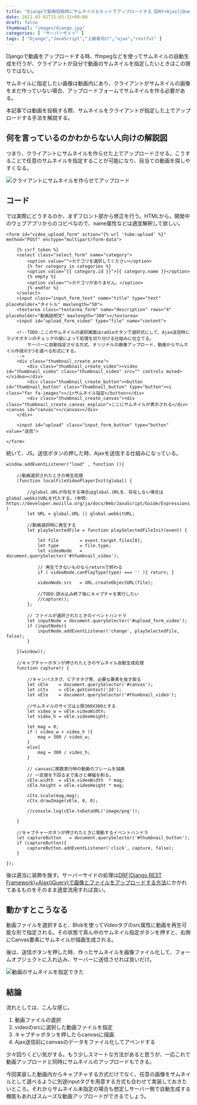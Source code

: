 ```yaml
---
title: "Djangoで動画投稿時にサムネイルもセットでアップロードする【DRF+Ajax(jQuery)】"
date: 2021-03-01T15:03:31+09:00
draft: false
thumbnail: "images/django.jpg"
categories: [ "サーバーサイド" ]
tags: [ "Django","JavaScript","上級者向け","ajax","restful" ]
---
```



Djangoで動画をアップロードする時、ffmpegなどを使ってサムネイルの自動生成を行うが、クライアントが自分で動画のサムネイルを指定したいときはこの限りではない。

サムネイルに指定したい画像は動画内にあり、クライアントがサムネイルの画像をまだ作っていない場合、アップロードフォームでサムネイルを作る必要がある。

本記事では動画を投稿する際、サムネイルをクライアントが指定した上でアップロードする手法を解説する。


## 何を言っているのかわからない人向けの解説図

つまり、クライアントにサムネイルを作らせた上でアップロードさせる。こうすることで任意のサムネイルを指定することが可能になり、目当ての動画を探しやすくなる。

<div class="img-center"><img src="/images/Screenshot from 2021-03-01 15-23-27.png" alt="クライアントにサムネイルを作らせてアップロード"></div>


## コード

では実際にどうするのか、まずフロント部から修正を行う。HTMLから。開発中のウェブアプリからのコピペなので、name属性などは適宜解釈して欲しい。

    <form id="video_upload_form" action="{% url 'tube:upload' %}" method="POST" enctype="multipart/form-data">
    
        {% csrf_token %}
        <select class="select_form" name="category">
            <option value="">カテゴリを選択してください</option>
            {% for category in categories %}
            <option value="{{ category.id }}">{{ category.name }}</option>
            {% empty %}
            <option value="">カテゴリがありません。</option>
            {% endfor %}
        </select>
        <input class="input_form_text" name="title" type="text" placeholder="タイトル" maxlength="50">
        <textarea class="textarea_form" name="description" rows="4" placeholder="動画説明文" maxlength="300"></textarea>
        <input id="upload_form_video" type="file" name="content">
    
        <!--TODO:ここのサムネイルの選択画面はradioボタンで選択式にして、Ajax送信時にラジオボタンのチェックの値によって処理を切り分ける仕組みに仕立てる。
            サーバーに自動指定させる方式、オリジナルの画像アップロード、動画からサムネイル作成の3つを選べる形式にする。
        -->
        <div class="thumbnail_create_area">
            <div class="thumbnail_create_video"><video id="thumbnail_video" class="thumbnail_video" src="" controls muted></video></div>
            <div class="thumbnail_create_button"><button id="thumbnail_button" class="thumbnail_button" type="button"><i class="far fa-images"></i>サムネイル指定</button></div>
            <div class="thumbnail_create_canvas"><div class="thumbnail_create_canvas_explain">ここにサムネイルが表示される</div><canvas id="canvas"></canvas></div>
        </div>
    
        <input id="upload" class="input_form_button" type="button" value="送信">
    
    </form>

続いて、JS。送信ボタンの押した時、Ajaxを送信する仕組みになっている。

    window.addEventListener("load" , function (){
    
        //動画選択されたときの再生処理
        (function localFileVideoPlayerInit(global) {
    
            //global.URLが存在する場合はglobal.URLを、存在しない場合はglobal.webkitURLを代入する。(参照: https://developer.mozilla.org/ja/docs/Web/JavaScript/Guide/Expressions_and_Operators#logical_operators )
            let URL = global.URL || global.webkitURL;
    
            //動画選択時に再生する
            let playSelectedFile = function playSelectedFileInit(event) {
    
                let file        = event.target.files[0];
                let type        = file.type;
                let videoNode   = document.querySelector('#thumbnail_video');
    
                // 再生できないものならreturnで終わる
                if ( videoNode.canPlayType(type) === '' ){ return; }
    
                videoNode.src   = URL.createObjectURL(file);
    
                //TODO:読み込み終了後にキャプチャを実行したい
                //capture();
            };
    
            // ファイルが選択されたときのイベントハンドラ
            let inputNode = document.querySelector('#upload_form_video');
            if (inputNode){
                inputNode.addEventListener('change', playSelectedFile, false);
            }
    
        }(window));
    
        //キャプチャーボタンが押されたときのサムネイル自動生成処理
        function capture() {
    
            //キャンバスタグ、ビデオタグ等、必要な要素を抜き取る
            let cEle    = document.querySelector('#canvas');
            let cCtx    = cEle.getContext('2d');
            let vEle    = document.querySelector('#thumbnail_video');
    
            //サムネイルのサイズは上限300X300とする
            let video_w = vEle.videoWidth;
            let video_h = vEle.videoHeight;
    
            let mag = 0;
            if ( video_w > video_h ){
                mag = 300 / video_w;
            }
            else{
                mag = 300 / video_h;
            }
    
            // canvasに関数実行時の動画のフレームを描画
            // 一定値を下回るまで高さと横幅を削る。
            cEle.width  = vEle.videoWidth  * mag;
            cEle.height = vEle.videoHeight * mag;       
    
            cCtx.scale(mag,mag);
            cCtx.drawImage(vEle, 0, 0);
    
            //console.log(cEle.toDataURL('image/png'));
    
        }
    
        //キャプチャーボタンが押されたときに発動するイベントハンドラ
        let captureButton   = document.querySelector('#thumbnail_button');
        if (captureButton){
            captureButton.addEventListener('click', capture, false);
        }
    
    });

後は適当に装飾を施す。サーバーサイドの処理は[DRF(Django REST Framework)+Ajax(jQuery)で画像とファイルをアップロードする方法](/post/drf-ajax-fileupload/)にかかれてあるものをそのまま適宜流用すれば良い。

## 動かすとこうなる

動画ファイルを選択すると、Blobを使ってVideoタグのsrc属性に動画を再生可能な形で指定される。その状態で真ん中のサムネイル指定ボタンを押すと、右側にCanvas要素にサムネイルが描画生成される。

後は、送信ボタンを押した時、作ったサムネイルを画像ファイル化して、フォームオブジェクトに入れ込み、サーバーに送信させれば良いだけ。


<div class="img-center"><img src="/images/Screenshot from 2021-03-17 08-22-19.png" alt="動画のサムネイルを指定できた"></div>


## 結論

流れとしては、こんな感じ。

1. 動画ファイルの選択
1. videoのsrcに選択した動画ファイルを指定
1. キャプチャボタンを押したらcanvasに描画
1. Ajax送信前にcanvasのデータをファイル化してアペンドする

少々回りくどい気がする。もう少しスマートな方法があると思うが、一応これで動画アップロードと同時にサムネイルのアップロードもできる。

今回実装した動画内からキャプチャする方式だけでなく、任意の画像をサムネイルとして選べるように別途inputタグを用意する方式も合わせて実装しておきたいところ。それからサムネイル未指定の場合も想定しサーバー側で自動生成する機能もあればスムーズな動画アップロードができるでしょう。

